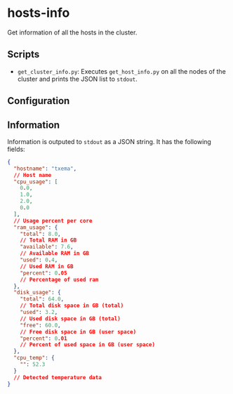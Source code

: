 # hosts-info

Get information of all the hosts in the cluster.

## Scripts

* `get_cluster_info.py`: Executes `get_host_info.py` on all the nodes of the cluster and prints the JSON list
  to `stdout`.

## Configuration

## Information

Information is outputed to `stdout` as a JSON string. It has the following fields:

```json
{
  "hostname": "txema",
  // Host name
  "cpu_usage": [
    0.0,
    1.0,
    2.0,
    0.0
  ],
  // Usage percent per core
  "ram_usage": {
    "total": 8.0,
    // Total RAM in GB
    "available": 7.6,
    // Available RAM in GB
    "used": 0.4,
    // Used RAM in GB
    "percent": 0.05
    // Percentage of used ram
  },
  "disk_usage": {
    "total": 64.0,
    // Total disk space in GB (total)
    "used": 3.2,
    // Used disk space in GB (total)
    "free": 60.0,
    // Free disk space in GB (user space)
    "percent": 0.01
    // Percent of used space in GB (user space)
  },
  "cpu_temp": {
    "": 52.3
  }
  // Detected temperature data
}
```
